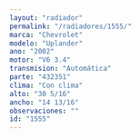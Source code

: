 ```yaml
---
layout: "radiador"
permalink: "/radiadores/1555/"
marca: "Chevrolet"
modelo: "Uplander"
ano: "2002"
motor: "V6 3.4"
transmision: "Automática"
parte: "432351"
clima: "Con clima"
alto: "30 5/16"
ancho: "14 13/16"
observaciones: ""
id: "1555"
---
```


